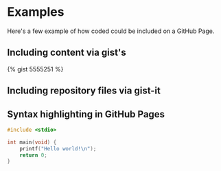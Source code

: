 Examples
========

Here's a few example of how coded could be included on a GitHub Page.


Including content via gist's
----------------------------
{% gist 5555251 %}


Including repository files via gist-it
--------------------------------------
<script src="https://gist-it.appspot.com/https://github.com/chille/eel/blob/master/docs/docs/examples/test1.c"></script>


Syntax highlighting in GitHub Pages
-----------------------------------
```C++
#include <stdio>

int main(void) {
	printf("Hello world!\n");
	return 0;
}
```
